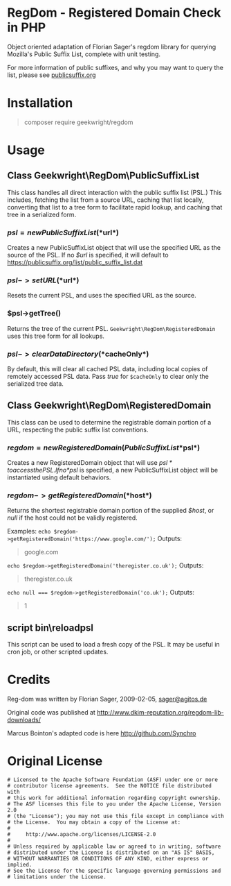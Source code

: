 # RegDom - Registered Domain Check in PHP

Object oriented adaptation of Florian Sager's regdom library for querying
Mozilla's Public Suffix List,  complete with unit testing.

For more information of public suffixes, and why you may want to query
the list, please see [publicsuffix.org](https://publicsuffix.org/)

# Installation

> composer require geekwright/regdom

# Usage

## Class Geekwright\RegDom\PublicSuffixList
This class handles all direct interaction with the public suffix list (PSL.)
This includes, fetching the list from a source URL, caching that list
locally, converting that list to a tree form to facilitate rapid lookup,
and caching that tree in a serialized form.

### $psl = new PublicSuffixList(*$url*)
Creates a new PublicSuffixList object that will use the specified URL as
the source of the PSL. If no *$url* is specified, it will default to
https://publicsuffix.org/list/public_suffix_list.dat

### $psl->setURL(*$url*)
Resets the current PSL, and uses the specified URL as the source.

### $psl->getTree()
Returns the tree of the current PSL. `Geekwright\RegDom\RegisteredDomain`
uses this tree form for all lookups.

### $psl->clearDataDirectory(*$cacheOnly*)
By default, this will clear all cached PSL data, including local copies
of remotely accessed PSL data. Pass *true* for `$cacheOnly` to clear only
the serialized tree data.

## Class Geekwright\RegDom\RegisteredDomain
This class can be used to determine the registrable domain portion of a
URL, respecting the public suffix list conventions.

### $regdom = new RegisteredDomain(PublicSuffixList *$psl*)
Creates a new RegisteredDomain object that will use *$psl* to access the
PSL. If no *$psl* is specified, a new PublicSuffixList object will be
instantiated using default behaviors.

### $regdom->getRegisteredDomain(*$host*)
Returns the shortest registrable domain portion of the supplied *$host*,
or *null* if the host could not be validly registered.

Examples:
`echo $regdom->getRegisteredDomain('https://www.google.com/');`
Outputs:
> google.com

`echo $regdom->getRegisteredDomain('theregister.co.uk');`
Outputs:
> theregister.co.uk

`echo null === $regdom->getRegisteredDomain('co.uk');`
Outputs:
> 1

## script bin\reloadpsl
This script can be used to load a fresh copy of the PSL. It may be useful
in cron job, or other scripted updates.

# Credits

Reg-dom was written by Florian Sager, 2009-02-05, sager@agitos.de

Original code was published at http://www.dkim-reputation.org/regdom-lib-downloads/

Marcus Bointon's adapted code is here http://github.com/Synchro

# Original License

    # Licensed to the Apache Software Foundation (ASF) under one or more
    # contributor license agreements.  See the NOTICE file distributed with
    # this work for additional information regarding copyright ownership.
    # The ASF licenses this file to you under the Apache License, Version 2.0
    # (the "License"); you may not use this file except in compliance with
    # the License.  You may obtain a copy of the License at:
    #
    #     http://www.apache.org/licenses/LICENSE-2.0
    #
    # Unless required by applicable law or agreed to in writing, software
    # distributed under the License is distributed on an "AS IS" BASIS,
    # WITHOUT WARRANTIES OR CONDITIONS OF ANY KIND, either express or implied.
    # See the License for the specific language governing permissions and
    # limitations under the License.

